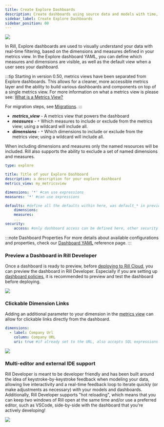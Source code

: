 ```yaml
---
title: Create Explore Dashboards
description: Create dashboards using source data and models with time, dimensions, and measures
sidebar_label: Create Explore Dashboards
sidebar_position: 00
---
```


<img src = '/img/build/dashboard/explore-dashboard.gif' class='rounded-gif' />
<br />

In Rill, Explore dashboards are used to visually understand your data with real-time filtering, based on the dimensions and measures defined in your metrics view. In the Explore dashboard YAML, you can define which measures and dimensions are visible, as well as the default view when a user sees your dashboard. 

:::tip
Starting in version 0.50, metrics views have been separated from Explore dashboards. This allows for a cleaner, more accessible metrics layer and the ability to build various dashboards and components on top of a single metrics view. For more information on what a metrics view is please see: [What is a Metrics View?](/concepts/metrics-layer)

For migration steps, see [Migrations](/other/v50-dashboard-changes#how-to-migrate-your-current-dashboards).
:::

* _**metrics_view**_ - A metrics view that powers the dashboard
* _**measures**_ - `*` Which measures to include or exclude from the metrics view; using a wildcard will include all.
* _**dimensions**_ - `*` Which dimensions to include or exclude from the metrics view; using a wildcard will include all.

When including dimensions and measures only the named resources will be included. 
Rill also supports the ability to exclude a set of named dimensions and measures.

```yaml
type: explore

title: Title of your Explore Dashboard
description: a description for your explore dashboard
metrics_view: my_metricsview

dimensions: '*' #can use expressions
measures: '*' #can use expressions

defaults: #define all the defaults within here, was default_* in previous dashboard YAML
    dimensions: 
    measures:
    ...
security:
    access: #only dashboard access can be defined here, other security policies must be set on the metrics view
```


:::note Dashboard Properties
For more details about available configurations and properties, check our [Dashboard YAML](/reference/project-files/explore-dashboards) reference page.
:::

### Preview a Dashboard in Rill Developer
Once a dashboard is ready to preview, before [deploying to Rill Cloud](/deploy/deploy-dashboard/), you can preview the dashboard in Rill Developer. Especially if you are setting up [dashboard policies](/manage/security), it is recommended to preview and test the dashboard before deploying.

<img src = '/img/build/dashboard/preview-dashboard.png' class='rounded-gif' />
<br />


### Clickable Dimension Links 
Adding an additional parameter to your dimension in the [metrics view](/build-dashboard/metrics-view/) can allow for clickable links directly from the dashboard.

```yaml
dimensions:
  - label: Company Url
    column: Company URL
    uri: true #if already set to the URL, also accepts SQL expressions
```
 <img src = '/img/build/dashboard/clickable-dimension.png' class='rounded-gif' />
<br />


### Multi-editor and external IDE support

Rill Developer is meant to be developer friendly and has been built around the idea of keystroke-by-keystroke feedback when modeling your data, allowing live interactivity and a real-time feedback loop to iterate quickly (or make adjustments as necessary) with your models and dashboards. Additionally, Rill Developer supports "hot reloading", which means that you can keep two windows of Rill open at the same time and/or use a preferred editor, such as VSCode, side-by-side with the dashboard that you're actively developing!

<img src = 'https://cdn.rilldata.com/docs/release-notes/36_hot_reload.gif' class='rounded-gif' />
<br />